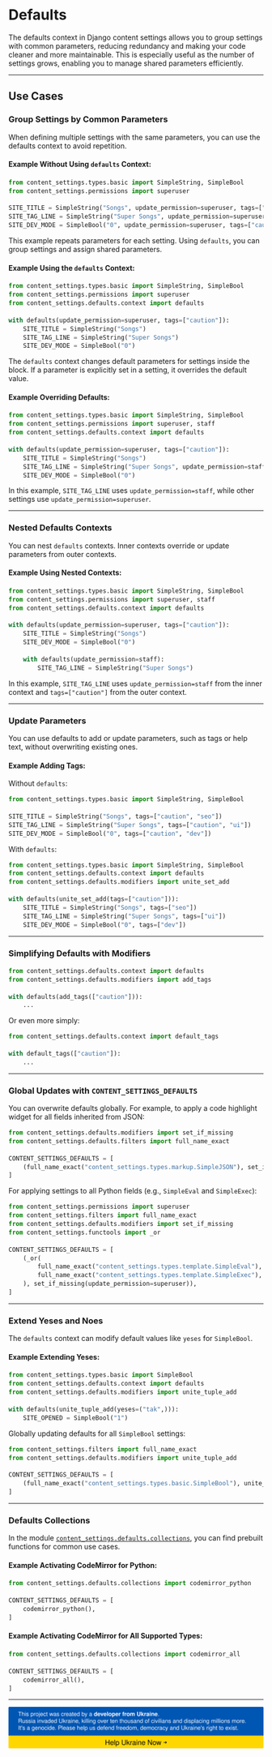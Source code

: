 # Defaults

The defaults context in Django content settings allows you to group settings with common parameters, reducing redundancy and making your code cleaner and more maintainable. This is especially useful as the number of settings grows, enabling you to manage shared parameters efficiently.

---

## Use Cases

### Group Settings by Common Parameters

When defining multiple settings with the same parameters, you can use the defaults context to avoid repetition.

#### Example Without Using `defaults` Context:

```python
from content_settings.types.basic import SimpleString, SimpleBool
from content_settings.permissions import superuser

SITE_TITLE = SimpleString("Songs", update_permission=superuser, tags=["caution"])
SITE_TAG_LINE = SimpleString("Super Songs", update_permission=superuser, tags=["caution"])
SITE_DEV_MODE = SimpleBool("0", update_permission=superuser, tags=["caution"])
```

This example repeats parameters for each setting. Using `defaults`, you can group settings and assign shared parameters.

#### Example Using the `defaults` Context:

```python
from content_settings.types.basic import SimpleString, SimpleBool
from content_settings.permissions import superuser
from content_settings.defaults.context import defaults

with defaults(update_permission=superuser, tags=["caution"]):
    SITE_TITLE = SimpleString("Songs")
    SITE_TAG_LINE = SimpleString("Super Songs")
    SITE_DEV_MODE = SimpleBool("0")
```

The `defaults` context changes default parameters for settings inside the block. If a parameter is explicitly set in a setting, it overrides the default value.

#### Example Overriding Defaults:

```python
from content_settings.types.basic import SimpleString, SimpleBool
from content_settings.permissions import superuser, staff
from content_settings.defaults.context import defaults

with defaults(update_permission=superuser, tags=["caution"]):
    SITE_TITLE = SimpleString("Songs")
    SITE_TAG_LINE = SimpleString("Super Songs", update_permission=staff)
    SITE_DEV_MODE = SimpleBool("0")
```

In this example, `SITE_TAG_LINE` uses `update_permission=staff`, while other settings use `update_permission=superuser`.

---

### Nested Defaults Contexts

You can nest `defaults` contexts. Inner contexts override or update parameters from outer contexts.

#### Example Using Nested Contexts:

```python
from content_settings.types.basic import SimpleString, SimpleBool
from content_settings.permissions import superuser, staff
from content_settings.defaults.context import defaults

with defaults(update_permission=superuser, tags=["caution"]):
    SITE_TITLE = SimpleString("Songs")
    SITE_DEV_MODE = SimpleBool("0")

    with defaults(update_permission=staff):
        SITE_TAG_LINE = SimpleString("Super Songs")
```

In this example, `SITE_TAG_LINE` uses `update_permission=staff` from the inner context and `tags=["caution"]` from the outer context.

---

### Update Parameters

You can use defaults to add or update parameters, such as tags or help text, without overwriting existing ones.

#### Example Adding Tags:

Without `defaults`:

```python
from content_settings.types.basic import SimpleString, SimpleBool

SITE_TITLE = SimpleString("Songs", tags=["caution", "seo"])
SITE_TAG_LINE = SimpleString("Super Songs", tags=["caution", "ui"])
SITE_DEV_MODE = SimpleBool("0", tags=["caution", "dev"])
```

With `defaults`:

```python
from content_settings.types.basic import SimpleString, SimpleBool
from content_settings.defaults.context import defaults
from content_settings.defaults.modifiers import unite_set_add

with defaults(unite_set_add(tags=["caution"])):
    SITE_TITLE = SimpleString("Songs", tags=["seo"])
    SITE_TAG_LINE = SimpleString("Super Songs", tags=["ui"])
    SITE_DEV_MODE = SimpleBool("0", tags=["dev"])
```

---

### Simplifying Defaults with Modifiers

```python
from content_settings.defaults.context import defaults
from content_settings.defaults.modifiers import add_tags

with defaults(add_tags(["caution"])):
    ...
```

Or even more simply:

```python
from content_settings.defaults.context import default_tags

with default_tags(["caution"]):
    ...
```

---

### Global Updates with `CONTENT_SETTINGS_DEFAULTS`

You can overwrite defaults globally. For example, to apply a code highlight widget for all fields inherited from JSON:

```python
from content_settings.defaults.modifiers import set_if_missing
from content_settings.defaults.filters import full_name_exact

CONTENT_SETTINGS_DEFAULTS = [
    (full_name_exact("content_settings.types.markup.SimpleJSON"), set_if_missing(widget=SomeCodeWidget)),
]
```

For applying settings to all Python fields (e.g., `SimpleEval` and `SimpleExec`):

```python
from content_settings.permissions import superuser
from content_settings.filters import full_name_exact
from content_settings.defaults.modifiers import set_if_missing
from content_settings.functools import _or

CONTENT_SETTINGS_DEFAULTS = [
    (_or(
        full_name_exact("content_settings.types.template.SimpleEval"),
        full_name_exact("content_settings.types.template.SimpleExec"),
    ), set_if_missing(update_permission=superuser)),
]
```

---

### Extend Yeses and Noes

The `defaults` context can modify default values like `yeses` for `SimpleBool`.

#### Example Extending Yeses:

```python
from content_settings.types.basic import SimpleBool
from content_settings.defaults.context import defaults
from content_settings.defaults.modifiers import unite_tuple_add

with defaults(unite_tuple_add(yeses=("tak",))):
    SITE_OPENED = SimpleBool("1")
```

Globally updating defaults for all `SimpleBool` settings:

```python
from content_settings.filters import full_name_exact
from content_settings.defaults.modifiers import unite_tuple_add

CONTENT_SETTINGS_DEFAULTS = [
    (full_name_exact("content_settings.types.basic.SimpleBool"), unite_tuple_add(yeses=("tak",))),
]
```

---

### Defaults Collections

In the module [`content_settings.defaults.collections`](source.md#defaultscollections), you can find prebuilt functions for common use cases.

#### Example Activating CodeMirror for Python:

```python
from content_settings.defaults.collections import codemirror_python

CONTENT_SETTINGS_DEFAULTS = [
    codemirror_python(),
]
```

#### Example Activating CodeMirror for All Supported Types:

```python
from content_settings.defaults.collections import codemirror_all

CONTENT_SETTINGS_DEFAULTS = [
    codemirror_all(),
]
```

---

[![Stand With Ukraine](https://raw.githubusercontent.com/vshymanskyy/StandWithUkraine/main/banner-direct-single.svg)](https://stand-with-ukraine.pp.ua)
